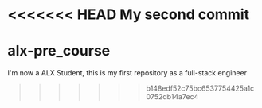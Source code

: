 <<<<<<< HEAD
My second commit
=======
# alx-pre_course
I'm now a ALX Student, this is my first repository as a full-stack engineer
>>>>>>> b148edf52c75bc6537754425a1c0752db14a7ec4
